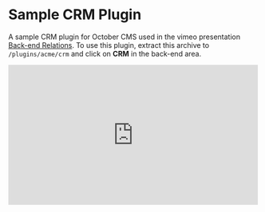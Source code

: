 # Sample CRM Plugin

A sample CRM plugin for October CMS used in the vimeo presentation [Back-end Relations](https://vimeo.com/123489421). To use this plugin, extract this archive to `/plugins/acme/crm` and click on **CRM** in the back-end area.

<iframe src="https://player.vimeo.com/video/123489421" width="500" height="281" frameborder="0" webkitallowfullscreen mozallowfullscreen allowfullscreen></iframe>